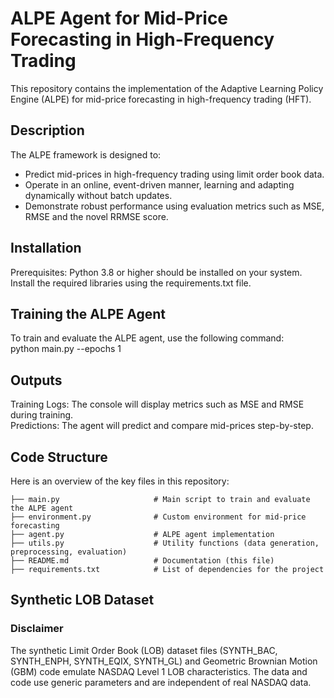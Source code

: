# ALPE Agent for Mid-Price Forecasting in High-Frequency Trading

This repository contains the implementation of the Adaptive Learning Policy Engine (ALPE) for mid-price forecasting in high-frequency trading (HFT). 

## Description
The ALPE framework is designed to:
- Predict mid-prices in high-frequency trading using limit order book data.
- Operate in an online, event-driven manner, learning and adapting dynamically without batch updates.
- Demonstrate robust performance using evaluation metrics such as MSE, RMSE and the novel RRMSE score.


## Installation
Prerequisites: Python 3.8 or higher should be installed on your system.
Install the required libraries using the requirements.txt file.

## Training the ALPE Agent
To train and evaluate the ALPE agent, use the following command:  
python main.py --epochs  1

## Outputs
Training Logs: The console will display metrics such as MSE and RMSE during training.  
Predictions: The agent will predict and compare mid-prices step-by-step.

## Code Structure

Here is an overview of the key files in this repository:  

```
├── main.py                     # Main script to train and evaluate the ALPE agent  
├── environment.py              # Custom environment for mid-price forecasting  
├── agent.py                    # ALPE agent implementation  
├── utils.py                    # Utility functions (data generation, preprocessing, evaluation)  
├── README.md                   # Documentation (this file)  
├── requirements.txt            # List of dependencies for the project  
```

## Synthetic LOB Dataset

### Disclaimer
The synthetic Limit Order Book (LOB) dataset files (SYNTH_BAC, SYNTH_ENPH, SYNTH_EQIX, SYNTH_GL) and Geometric Brownian Motion (GBM) 
code emulate NASDAQ Level 1 LOB characteristics. The data and code use generic parameters and are independent of real NASDAQ data. 



